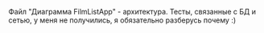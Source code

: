 Файл "Диаграмма FilmListApp" - архитектура.
Тесты, связанные с БД и сетью, у меня не получились, я обязательно разберусь почему :)
